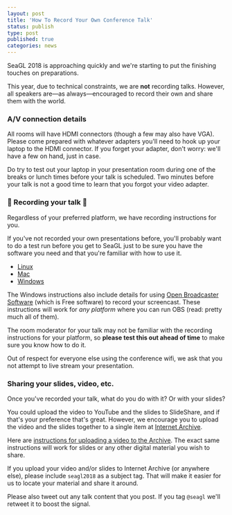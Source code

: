```yaml
---
layout: post
title: 'How To Record Your Own Conference Talk'
status: publish
type: post
published: true
categories: news
---
```


SeaGL 2018 is approaching quickly and we're starting to put the finishing touches on preparations.

This year, due to technical constraints, we are **not** recording talks. However, all speakers are—as always—encouraged to record their own and share them with the world.

### A/V connection details

All rooms will have HDMI connectors (though a few may also have VGA). Please come prepared with whatever adapters you'll need to hook up your laptop to the HDMI connector. If you forget your adapter, don't worry: we'll have a few on hand, just in case.

Do try to test out your laptop in your presentation room during one of the breaks or lunch times before your talk is scheduled. Two minutes before your talk is not a good time to learn that you forgot your video adapter.

### 🎥 Recording your talk 🎥

Regardless of your preferred platform, we have recording instructions for you.

If you've not recorded your own presentations before, you'll probably want to do a test run before you get to SeaGL just to be sure you have the software you need and that you're familiar with how to use it.

* [Linux](https://opensource.com/business/15/11/how-record-screencasts)
* [Mac](http://anonymoushash.vmbrasseur.com/2016/12/04/how-to-record-a-presentation-screencast-video-using-quicktime/)
* [Windows](https://www.howtogeek.com/183231/how-to-record-your-desktop-and-create-a-screencast-on-windows/) 

The Windows instructions also include details for using [Open Broadcaster Software](https://obsproject.com/) (which is Free software) to record your screencast. These instructions will work for _any platform_ where you can run OBS (read: pretty much all of them).

The room moderator for your talk may not be familiar with the recording instructions for your platform, so **please test this out ahead of time** to make sure you know how to do it.

Out of respect for everyone else using the conference wifi, we ask that you not attempt to live stream your presentation.

### Sharing your slides, video, etc.

Once you've recorded your talk, what do you do with it? Or with your slides? 

You could upload the video to YouTube and the slides to SlideShare, and if that's your preference that's great. However, we encourage you to upload the video and the slides together to a single item at [Internet Archive](https://archive.org).

Here are [instructions for uploading a video to the Archive](http://anonymoushash.vmbrasseur.com/2016/07/25/uploading-a-video-to-internet-archive/). The exact same instructions will work for slides or any other digital material you wish to share.

If you upload your video and/or slides to Internet Archive (or anywhere else), please include `seagl2018` as a subject tag. That will make it easier for us to locate your material and share it around.

Please also tweet out any talk content that you post. If you tag `@seagl` we'll retweet it to boost the signal.
